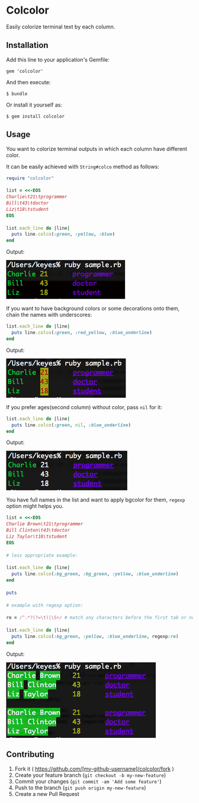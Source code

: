 # Colcolor

Easily colorize terminal text by each column.

## Installation

Add this line to your application's Gemfile:

    gem 'colcolor'

And then execute:

    $ bundle

Or install it yourself as:

    $ gem install colcolor

## Usage

You want to colorize terminal outputs in which each column have different color.

It can be easily achieved with `String#colco` method as follows:

```ruby
require "colcolor"

list = <<-EOS
Charlie\t21\tprogrammer
Bill\t43\tdoctor
Liz\t18\tstudent
EOS

list.each_line do |line|
  puts line.colco(:green, :yellow, :blue)
end
```

Output:

![sample1](https://github.com/melborne/colcolor/raw/screenshot/sample1.png)

If you want to have background colors or some decorations onto them, chain the names with underscores:

```ruby
list.each_line do |line|
  puts line.colco(:green, :red_yellow, :blue_underline)
end
```

Output:

![sample2](https://github.com/melborne/colcolor/raw/screenshot/sample2.png)

If you prefer ages(second column) without color, pass `nil` for it:

```ruby
list.each_line do |line|
  puts line.colco(:green, nil, :blue_underline)
end
```

Output:

![sample3](https://github.com/melborne/colcolor/raw/screenshot/sample3.png)

You have full names in the list and want to apply bgcolor for them, `regexp` option might helps you.

```ruby
list = <<-EOS
Charlie Brown\t21\tprogrammer
Bill Clinton\t43\tdoctor
Liz Taylor\t18\tstudent
EOS

# less appropriate example:

list.each_line do |line|
  puts line.colco(:bg_green, :bg_green, :yellow, :blue_underline)
end

puts

# example with regexp option:

re = /^.*?(?=\t)|\S+/ # match any characters before the first tab or non whitespaces

list.each_line do |line|
  puts line.colco(:bg_green, :yellow, :blue_underline, regexp:re)
end
```

Output:

![sample4](https://github.com/melborne/colcolor/raw/screenshot/sample4.png)

## Contributing

1. Fork it ( https://github.com/[my-github-username]/colcolor/fork )
2. Create your feature branch (`git checkout -b my-new-feature`)
3. Commit your changes (`git commit -am 'Add some feature'`)
4. Push to the branch (`git push origin my-new-feature`)
5. Create a new Pull Request
